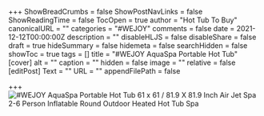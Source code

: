 +++
ShowBreadCrumbs = false
ShowPostNavLinks = false
ShowReadingTime = false
TocOpen = true
author = "Hot Tub To Buy"
canonicalURL = ""
categories = "#WEJOY"
comments = false
date = 2021-12-12T00:00:00Z
description = ""
disableHLJS = false
disableShare = false
draft = true
hideSummary = false
hidemeta = false
searchHidden = false
showToc = true
tags = []
title = "#WEJOY AquaSpa Portable Hot Tub"
[cover]
alt = ""
caption = ""
hidden = false
image = ""
relative = false
[editPost]
Text = ""
URL = ""
appendFilePath = false

+++
![#WEJOY AquaSpa Portable Hot Tub 61 x 61 / 81.9 X 81.9 Inch Air Jet Spa 2-6 Person Inflatable Round Outdoor Heated Hot Tub Spa](https://images-na.ssl-images-amazon.com/images/I/61pj7-ZG9AS._AC_UL604_SR604,400_.jpg)